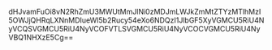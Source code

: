 dHJvamFuOi8vN2RhZmU3MWUtMmJlNi0zMDJmLWJkZmMtZTYzMTlhMzI5OWJjQHRqLXNnMDIueWl5b2Rucy54eXo6NDQzI1JlbGF5XyVGMCU5RiU4NyVCQSVGMCU5RiU4NyVCOFVTLSVGMCU5RiU4NyVCOCVGMCU5RiU4NyVBQ1NHXzE5Cg==